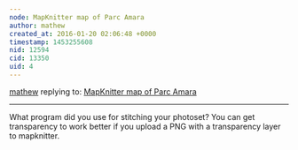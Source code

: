 ```yaml
---
node: MapKnitter map of Parc Amara
author: mathew
created_at: 2016-01-20 02:06:48 +0000
timestamp: 1453255608
nid: 12594
cid: 13350
uid: 4
---
```




[mathew](../profile/mathew) replying to: [MapKnitter map of Parc Amara](../notes/aeriall/01-19-2016/mapknitter-map-of-parc-amara)

----
What program did you use for stitching your photoset? You can get transparency to work better if you upload a PNG with a transparency layer to mapknitter.
